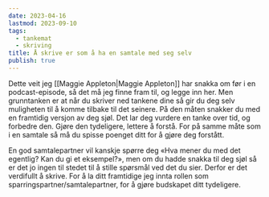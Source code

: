 ```yaml
---
date: 2023-04-16
lastmod: 2023-09-10
tags:
  - tankemat
  - skriving
title: Å skrive er som å ha en samtale med seg selv
publish: true
---
```


Dette veit jeg [[Maggie Appleton|Maggie Appleton]] har snakka om før i en podcast-episode, så det må jeg finne fram til, og legge inn her. Men grunntanken er at når du skriver ned tankene dine så gir du deg selv muligheten til å komme tilbake til det seinere. På den måten snakker du med en framtidig versjon av deg sjøl. Det lar deg vurdere en tanke over tid, og forbedre den. Gjøre den tydeligere, lettere å forstå. For på samme måte som i en samtale så må du spisse poenget ditt for å gjøre deg forstått.

En god samtalepartner vil kanskje spørre deg «Hva mener du med det egentlig? Kan du gi et eksempel?», men om du hadde snakka til deg sjøl så er det jo ingen til stedet til å stille spørsmål ved det du sier. Derfor er det verdifullt å skrive. For å la ditt framtidige jeg innta rollen som sparringspartner/samtalepartner, for å gjøre budskapet ditt tydeligere.
